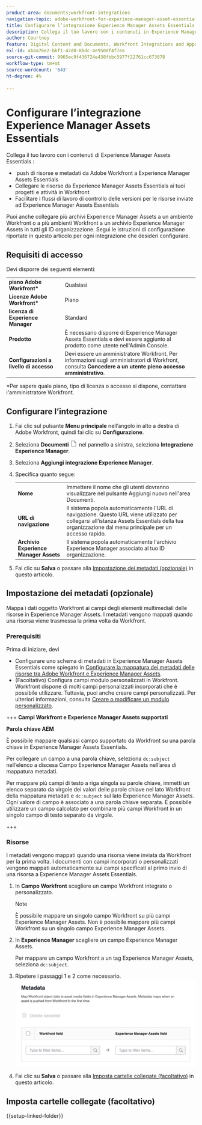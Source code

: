 ```yaml
---
product-area: documents;workfront-integrations
navigation-topic: adobe-workfront-for-experince-manager-asset-essentials
title: Configurare l’integrazione Experience Manager Assets Essentials
description: Collega il tuo lavoro con i contenuti in Experience Manager Assets Essentials - EDIT ME.
author: Courtney
feature: Digital Content and Documents, Workfront Integrations and Apps
exl-id: abaa76e2-bbf1-47d0-8bdc-4e950df4f7ea
source-git-commit: 9965ec9f436724e438fbbc5977f22761cc673878
workflow-type: tm+mt
source-wordcount: '643'
ht-degree: 4%

---
```


# Configurare l’integrazione Experience Manager Assets Essentials

Collega il tuo lavoro con i contenuti di Experience Manager Assets Essentials &#x200B;:

* &#x200B; push di risorse e metadati da Adobe Workfront a Experience Manager Assets Essentials
* Collegare le risorse da Experience Manager Assets Essentials ai tuoi progetti e attività in Workfront &#x200B;
* Facilitare i flussi di lavoro di controllo delle versioni per le risorse inviate ad Experience Manager Assets Essentials

Puoi anche collegare più archivi Experience Manager Assets a un ambiente Workfront o a più ambienti Workfront a un archivio Experience Manager Assets in tutti gli ID organizzazione. Segui le istruzioni di configurazione riportate in questo articolo per ogni integrazione che desideri configurare.

## Requisiti di accesso

Devi disporre dei seguenti elementi:

<table>
  <tr>
   <td><strong>piano Adobe Workfront*</strong>
   </td>
   <td>Qualsiasi
   </td>
  </tr>
  <tr>
   <td><strong>Licenze Adobe Workfront*</strong>
   </td>
   <td>Piano
   </td>
  </tr>
  <tr>
   <td><strong>licenza di Experience Manager</strong>
   </td>
   <td>Standard
   </td>
  </tr>
  <tr>
   <td><strong>Prodotto</strong>
   </td>
   <td>È necessario disporre di Experience Manager Assets Essentials e devi essere aggiunto al prodotto come utente nell'Admin Console.
   </td>
  </tr>
  <tr>
   <td><strong>Configurazioni a livello di accesso</strong>
   </td>
   <td>Devi essere un amministratore Workfront. Per informazioni sugli amministratori di Workfront, consulta <strong>Concedere a un utente pieno accesso amministrativo</strong>.
   </td>
  </tr>
</table>


*Per sapere quale piano, tipo di licenza o accesso si dispone, contattare l&#39;amministratore Workfront.


## Configurare l’integrazione

1. Fai clic sul pulsante **Menu principale** nell’angolo in alto a destra di Adobe Workfront, quindi fai clic su **Configurazione**.
1. Seleziona  **Documenti** ![icona documenti](assets/document-icon.png) nel pannello a sinistra, seleziona **Integrazione Experience Manager**.
1. Seleziona **Aggiungi integrazione Experience Manager**.
1. Specifica quanto segue:

   <table>
   <tr>
      <td><strong>Nome</strong>
      </td>
      <td>Immettere il nome che gli utenti dovranno visualizzare nel pulsante Aggiungi nuovo nell'area Documenti.
      </td>
   </tr>
   <tr>
      <td><strong>URL di navigazione</strong>
      </td>
      <td>Il sistema popola automaticamente l'URL di navigazione. Questo URL viene utilizzato per collegarsi all’istanza Assets Essentials della tua organizzazione dal menu principale per un accesso rapido.
      </td>
   </tr>
   <tr>
      <td>
      <strong>Archivio Experience Manager Assets</strong>
      </td>
      <td>
      Il sistema popola automaticamente l'archivio Experience Manager associato al tuo ID organizzazione.
      </td>
   </tr>
   </table>

1. Fai clic su **Salva** o passare alla [Impostazione dei metadati (opzionale)](#set-up-metadata-optional) in questo articolo.


## Impostazione dei metadati (opzionale)

Mappa i dati oggetto Workfront ai campi degli elementi multimediali delle risorse in Experience Manager Assets. I metadati vengono mappati quando una risorsa viene trasmessa la prima volta da Workfront.


### Prerequisiti

Prima di iniziare, devi

* Configurare uno schema di metadati in Experience Manager Assets Essentials come spiegato in [Configurare la mappatura dei metadati delle risorse tra Adobe Workfront e Experience Manager Assets](https://experienceleague.adobe.com/docs/experience-manager-cloud-service/content/assets/integrations/configure-asset-metadata-mapping.html?lang=en).
* (Facoltativo) Configura campi modulo personalizzati in Workfront. Workfront dispone di molti campi personalizzati incorporati che è possibile utilizzare. Tuttavia, puoi anche creare campi personalizzati. Per ulteriori informazioni, consulta [Creare o modificare un modulo personalizzato](/help/quicksilver/administration-and-setup/customize-workfront/create-manage-custom-forms/create-or-edit-a-custom-form.md).

+++ **Campi Workfront e Experience Manager Assets supportati**

**Parola chiave AEM**

È possibile mappare qualsiasi campo supportato da Workfront su una parola chiave in Experience Manager Assets Essentials.

Per collegare un campo a una parola chiave, seleziona `dc:subject` nell’elenco a discesa Campo Experience Manager Assets nell’area di mappatura metadati.

Per mappare più campi di testo a riga singola su parole chiave, immetti un elenco separato da virgole dei valori delle parole chiave nel lato Workfront della mappatura metadati e `dc:subject` sul lato Experience Manager Assets. Ogni valore di campo è associato a una parola chiave separata. È possibile utilizzare un campo calcolato per combinare più campi Workfront in un singolo campo di testo separato da virgole.

<!--
Look for essentials article
For more information on keywords in Experience Manager Assets, including how to create and manage keywords, see [Administering Tags]( https://experienceleague.adobe.com/docs/experience-manager-64/administering/contentmanagement/tags.html?lang=en).
-->

+++


### Risorse

I metadati vengono mappati quando una risorsa viene inviata da Workfront per la prima volta. I documenti con campi incorporati o personalizzati vengono mappati automaticamente sui campi specificati al primo invio di una risorsa a Experience Manager Assets Essentials.

1. In **Campo Workfront** scegliere un campo Workfront integrato o personalizzato.
   >[!NOTE]
   >
   >È possibile mappare un singolo campo Workfront su più campi Experience Manager Assets. Non è possibile mappare più campi Workfront su un singolo campo Experience Manager Assets.
1. In **Experience Manager** scegliere un campo Experience Manager Assets.

   Per mappare un campo Workfront a un tag Experience Manager Assets, seleziona `dc:subject`.
1. Ripetere i passaggi 1 e 2 come necessario.
   ![abilitare i metadati](assets/metadata-assets-essentials.png)
1. Fai clic su **Salva** o passare alla [Imposta cartelle collegate (facoltativo)](#set-up-linked-folders-optional) in questo articolo.


## Imposta cartelle collegate (facoltativo)

{{setup-linked-folder}}
